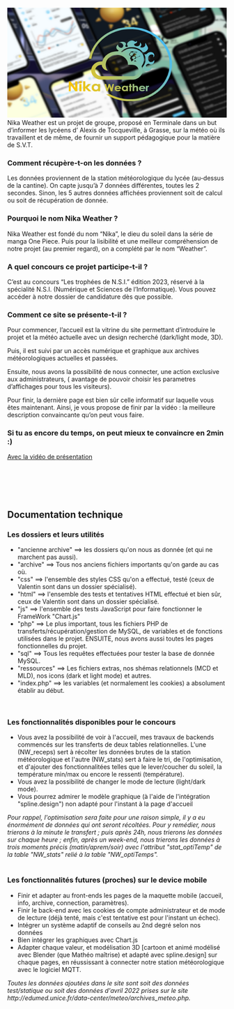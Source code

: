 <img src="./resources/miniatureGitHub.jpeg"  alt="miniature du projet" witdh=80%></img>
<br/>
Nika Weather est un projet de groupe, 
proposé en Terminale dans un but d’informer les lycéens d’ Alexis de Tocqueville, 
à Grasse, sur la météo où ils travaillent et de même, 
de fournir un support pédagogique pour la matière de S.V.T.

<h3>Comment récupère-t-on les données ?</h3>
Les données proviennent de la station météorologique
du lycée (au-dessus de la cantine). On capte
jusqu’à 7 données différentes, toutes les 2 secondes. Sinon, les 5 autres données affichées proviennent 
soit de calcul ou soit de récupération de donnée.

<h3>Pourquoi le nom Nika Weather ?</h3>
Nika Weather est fondé du  nom “Nika”, le dieu du soleil dans la série de manga One Piece. 
Puis pour la lisibilité et une meilleur compréhension de notre projet (au premier regard),
on a complété par le nom  “Weather”.

<h3>A quel concours ce projet participe-t-il  ?</h3>
C’est au concours “Les trophées de N.S.I.” édition 2023,
réservé à la spécialité N.S.I. (Numérique et Sciences de l’Informatique).
Vous pouvez accéder à notre dossier de candidature dès que possible.

<h3>Comment ce site se présente-t-il ?</h3>
Pour commencer, l’accueil est la vitrine du site permettant d’introduire le projet 
et la météo actuelle 
avec un design recherché (dark/light mode, 3D). 

Puis, il est suivi par un accès numérique et graphique aux archives météorologiques actuelles et passées.

Ensuite, nous avons la possibilité de nous connecter, 
une action exclusive aux administrateurs, 
( avantage de pouvoir  choisir les parametres d’affichages pour tous les visiteurs).

Pour finir, la dernière page est bien sûr celle informatif sur laquelle vous êtes maintenant.
Ainsi, je vous propose de finir par la vidéo : la meilleure description convaincante qu’on peut vous faire.

<h3>Si tu as encore du temps, on peut mieux te convaincre en 2min :)</h3>
<a href="https://www.youtube-nocookie.com/embed/S-pz9zdhvFw">Avec la vidéo de présentation</a>

<br/><br/><br/><br/>
<h2>Documentation technique</h2>

<h3>Les dossiers et leurs utilités</h3>
<ul>
    <li>"ancienne archive" ==> les dossiers qu'on nous as donnée (et qui ne marchent pas aussi).</li>
    <li>"archive" ==> Tous nos anciens fichiers importants qu'on garde au cas où.</li>
    <li>"css" ==> l'ensemble des styles CSS qu'on a effectué, testé (ceux de Valentin sont dans un dossier spécialisé).</li>
    <li>"html" ==> l'ensemble des tests et tentatives HTML effectué et bien sûr, ceux de Valentin sont dans un dossier spécialisé.</li>
    <li>"js" ==> l'ensemble des tests JavaScript pour faire fonctionner le FrameWork "Chart.js"</li>
    <li>"php" ==> Le plus important, tous les fichiers PHP de transferts/récupération/gestion de MySQL, de variables et de fonctions utilisées dans le projet. ENSUITE, nous avons aussi toutes les pages fonctionnelles du projet.</li>
    <li>"sql" ==> Tous les requêtes effectuées pour tester la base de donnée MySQL.</li>
    <li>"ressources" ==> Les fichiers extras, nos shémas relationnels (MCD et MLD), nos icons (dark et light mode) et autres.</li>
    <li>"index.php" ==> les variables (et normalement les cookies) a absolument établir au début.</li>
</ul><br/>

<h3>Les fonctionnalités disponibles pour le concours</h3>
<ul>
    <li>Vous avez la possibilité de voir à l'accueil, mes travaux de backends commencés sur les transferts de deux tables relationnelles.
    L'une (NW_receps) sert à récolter les données brutes de la station météorologique et l'autre (NW_stats) sert à faire le tri, de l'optimisation, et d'ajouter des fonctionnalitées telles que le lever/coucher du soleil, la température min/max ou encore le ressenti (température).</li>
    <li>Vous avez la possibilité de changer le mode de lecture (light/dark mode).</li>
    <li>Vous pourrez admirer le modèle graphique (à l'aide de l'intégration "spline.design") non adapté pour l'instant à la page d'accueil</li>
</ul>
<em>Pour rappel, l'optimisation sera faite pour une raison simple, il y a eu énormément de données qui ont seront récoltées.
Pour y remédier, nous trierons à la minute le transfert ; puis après 24h, nous trierons les données sur chaque heure ; enfin, après un week-end, nous trierons les données à trois moments précis (matin/aprem/soir) 
avec l'attribut "stat_optiTemp" de la table "NW_stats" relié à la table "NW_optiTemps".</em><br/><br/>

<h3>Les fonctionnalités futures (proches) sur le device mobile</h3>
<ul>
    <li>Finir et adapter au front-ends les pages de la maquette mobile (accueil, info, archive, connection, paramètres).</li>
    <li>Finir le back-end avec les cookies de compte administrateur et de mode de lecture (déjà tenté,
    mais c'est tentative est pour l'instant un échec).</li>
    <li>Intégrer un système adaptif de conseils au 2nd degré selon nos données</li>
    <li>Bien intégrer les graphiques avec Chart.js</li>
    <li>Adapter chaque valeur, et modélisation 3D [cartoon et animé modélisé avec Blender (que Mathéo maîtrise) et adapté avec spline.design] sur chaque pages, en réussissant à connecter notre station météorologique avec le logiciel MQTT.</li>
</ul>
<em>Toutes les données ajoutées dans le site sont soit des données test/statique ou soit des données d'avril 2022 prises 
sur le site http://edumed.unice.fr/data-center/meteo/archives_meteo.php.</em><br/><br/>